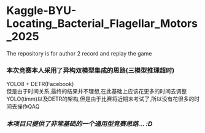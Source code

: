 # Kaggle-BYU-Locating_Bacterial_Flagellar_Motors_2025  
The repository is for author 2 record and replay the game  

### 本次竞赛本人采用了异构双模型集成的思路(三模型推理超时)  
YOLO8 + DETR(Facebook)  
但是由于时间关系,最终的结果并不理想,在此基础上应该花更多的时间去调整YOLO(timm)以及DETR的架构,但是由于比赛将近期末考试了,所以没有花很多的时间去操作QAQ  

### *本项目只提供了非常基础的一个通用型竞赛思路...  :D*  

